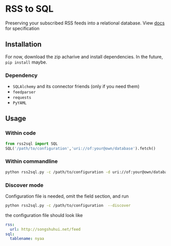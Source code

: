 # RSS to SQL

Preserving your subscribed RSS feeds into a relational database.
View [docs](https://jsjyhzy.github.io/rss2sql/) for specification

## Installation

For now, download the zip acharive and install dependencies.
In the future, `pip install` maybe.

### Dependency

- `SQLAlchemy` and its connector friends (only if you need them)
- `feedparser`
- `requests`
- `PyYAML`

## Usage

### Within code

```python
from rss2sql import SQL
SQL('/path/to/configuration','uri://of:your@own/database').fetch()
```

### Within commandline

```bash
python rss2sql.py -c /path/to/configuration -d uri://of:your@own/database --hide_banner
```

### Discover mode

Configuration file is needed, omit the field section, and run

```bash
python rss2sql.py -c /path/to/configuration  --discover
```

the configuration file should look like

```yaml
rss:
  url: http://songshuhui.net/feed
sql:
  tablename: nyaa
```
